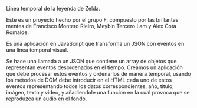 Linea temporal de la leyenda de Zelda.

Este es un proyecto hecho por el grupo F, compuesto por las brillantes mentes de Francisco Montero Rieiro, Meybin Tercero Lam y Alex Cota Romalde.

Es una aplicación en JavaScript que transforma un JSON con
eventos en una línea temporal visual.

Se hace una llamada a un JSON que contiene un array de objetos que
representan eventos desordenados en el tiempo. Creamos un aplicación que debe procesar estos eventos y ordenarlos de manera temporal, usando los métodos de DOM debe introducir en el HTML cada uno de estos eventos representando todos los datos correspondientes, año, título, imágen, texto y video, y añadiendole una funcion en la cual provoca que se reproduzca un audio en el fondo.
